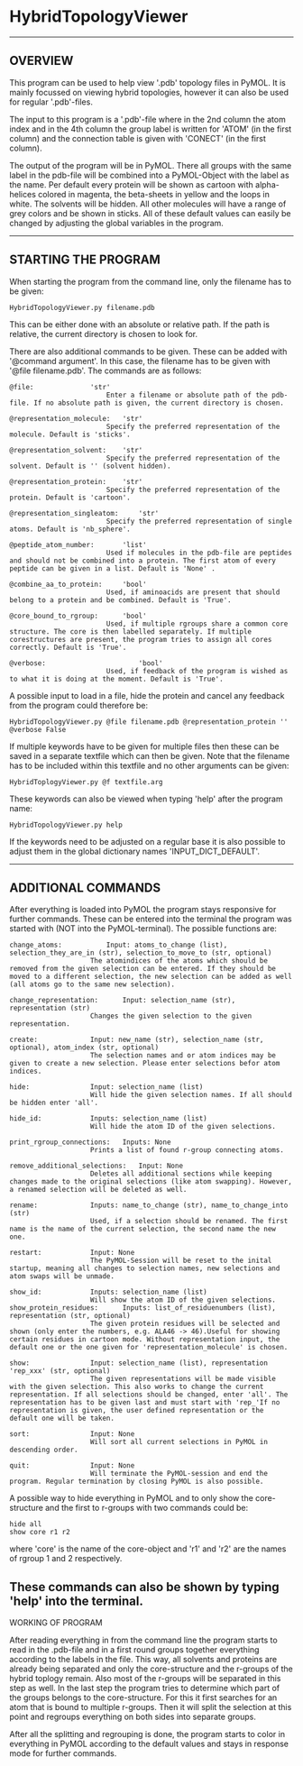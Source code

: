 # HybridTopologyViewer

----------

## OVERVIEW

This program can be used to help view '.pdb' topology files in PyMOL. It is mainly focussed on viewing hybrid topologies, however it can also be used for regular '.pdb'-files.

The input to this program is a '.pdb'-file where in the 2nd column the atom index and in the 4th column the group label is written for 'ATOM' (in the first column) and the connection table is given with 'CONECT' (in the first column).

The output of the program will be in PyMOL. There all groups with the same label in the pdb-file will be combined into a PyMOL-Object with the label as the name.
Per default every protein will be shown as cartoon with alpha-helices colored in magenta, the beta-sheets in yellow and the loops in white. The solvents will be hidden. All other molecules will have a range of grey colors and be shown in sticks.
All of these default values can easily be changed by adjusting the global variables in the program.

----------

## STARTING THE PROGRAM

When starting the program from the command line, only the filename has to be given:

```
HybridTopologyViewer.py filename.pdb
```

This can be either done with an absolute or relative path. If the path is relative, the current directory is chosen to look for.

There are also additional commands to be given. These can be added with '@command argument'. In this case, the filename has to be given with '@file filename.pdb'. The commands are as follows:

```
@file: 				'str' 
		                Enter a filename or absolute path of the pdb-file. If no absolute path is given, the current directory is chosen. 

@representation_molecule: 	'str' 
		                Specify the preferred representation of the molecule. Default is 'sticks'.

@representation_solvent: 	'str' 
		                Specify the preferred representation of the solvent. Default is '' (solvent hidden). 

@representation_protein: 	'str'
		                Specify the preferred representation of the protein. Default is 'cartoon'.

@representation_singleatom: 	'str'
		                Specify the preferred representation of single atoms. Default is 'nb_sphere'. 

@peptide_atom_number: 		'list'
		                Used if molecules in the pdb-file are peptides and should not be combined into a protein. The first atom of every peptide can be given in a list. Default is 'None' .

@combine_aa_to_protein: 	'bool'
		                Used, if aminoacids are present that should belong to a protein and be combined. Default is 'True'.

@core_bound_to_rgroup: 		'bool'
		                Used, if multiple rgroups share a common core structure. The core is then labelled separately. If multiple corestructures are present, the program tries to assign all cores correctly. Default is 'True'.

@verbose:                       'bool'
		                Used, if feedback of the program is wished as to what it is doing at the moment. Default is 'True'.
```

A possible input to load in a file, hide the protein and cancel any feedback from the program could therefore be:

```
HybridTopologyViewer.py @file filename.pdb @representation_protein '' @verbose False
```

If multiple keywords have to be given for multiple files then these can be saved in a separate textfile which can then be given. Note that the filename has to be included within this textfile and no other arguments can be given:

```
HybridToplogyViewer.py @f textfile.arg
```

These keywords can also be viewed when typing 'help' after the program name:

```
HybridTopologyViewer.py help
```

If the keywords need to be adjusted on a regular base it is also possible to adjust them in the global dictionary names 'INPUT_DICT_DEFAULT'.

----------

## ADDITIONAL COMMANDS

After everything is loaded into PyMOL the program stays responsive for further commands. These can be entered into the terminal the program was started with (NOT into the PyMOL-terminal). The possible functions are:

```
change_atoms: 			Input: atoms_to_change (list), selection_they_are_in (str), selection_to_move_to (str, optional)
			        The atomindices of the atoms which should be removed from the given selection can be entered. If they should be moved to a different selection, the new selection can be added as well (all atoms go to the same new selection).

change_representation: 		Input: selection_name (str), representation (str)
			        Changes the given selection to the given representation.

create:				Input: new_name (str), selection_name (str, optional), atom_index (str, optional)
			        The selection names and or atom indices may be given to create a new selection. Please enter selections befor atom indices.

hide:				Input: selection_name (list)
			        Will hide the given selection names. If all should be hidden enter 'all'.

hide_id:			Inputs: selection_name (list)
			        Will hide the atom ID of the given selections.

print_rgroup_connections:	Inputs: None
			        Prints a list of found r-group connecting atoms.

remove_additional_selections:	Input: None
			        Deletes all additional sections while keeping changes made to the original selections (like atom swapping). However, a renamed selection will be deleted as well.

rename:				Inputs: name_to_change (str), name_to_change_into (str)
			        Used, if a selection should be renamed. The first name is the name of the current selection, the second name the new one.

restart:			Input: None
			        The PyMOL-Session will be reset to the inital startup, meaning all changes to selection names, new selections and atom swaps will be unmade.

show_id:			Inputs: selection_name (list)
			        Will show the atom ID of the given selections.
show_protein_residues:		Inputs: list_of_residuenumbers (list), representation (str, optional)
			        The given protein residues will be selected and shown (only enter the numbers, e.g. ALA46 -> 46).Useful for showing certain residues in cartoon mode. Without representation input, the default one or the one given for 'representation_molecule' is chosen.

show:				Input: selection_name (list), representation 'rep_xxx' (str, optional)
			        The given representations will be made visible with the given selection. This also works to change the current representation. If all selections should be changed, enter 'all'. The representation has to be given last and must start with 'rep_'If no representation is given, the user defined representation or the default one will be taken.

sort:				Input: None
			        Will sort all current selections in PyMOL in descending order.

quit:				Input: None
			        Will terminate the PyMOL-session and end the program. Regular termination by closing PyMOL is also possible.
```

A possible way to hide everything in PyMOL and to only show the core-structure and the first to r-groups with two commands could be:

```
hide all
show core r1 r2
```

where 'core' is the name of the core-object and 'r1' and 'r2' are the names of rgroup 1 and 2 respectively.

These commands can also be shown by typing 'help' into the terminal.
----------

WORKING OF PROGRAM

After reading everything in from the command line the program starts to read in the .pdb-file and in a first round groups together everything according to the labels in the file. This way, all solvents and proteins are already being separated and only the core-structure and the r-groups of the hybrid toplogy remain.
Also most of the r-groups will be separated in this step as well. In the last step the program tries to determine which part of the groups belongs to the core-structure. For this it first searches for an atom that is bound to multiple r-groups. Then it will split the selection at this point and regroups everything on both sides into separate groups.

After all the splitting and regrouping is done, the program starts to color in everything in PyMOL according to the default values and stays in response mode for further commands.
